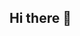 ## Hi there 👋

<!-- Oi sou 
a professora Eli
 estou estudando no Alura
 Estou aprendendo Javascript
 Utilizo este espaço para desenvolver os meus projetos



